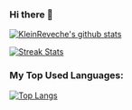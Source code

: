 ### Hi there 👋

[![KleinReveche's github stats](https://github-readme-stats-sage-six.vercel.app/api?username=KleinReveche&show_icons=true&title_color=2f80ed&icon_color=4c71f2&text_color=fff&bg_color=001&count_private=true&hide=prs,issues)](https://github-readme-stats-sage-six.vercel.app/api?username=KleinReveche&show_icons=true&title_color=2f80ed&icon_color=4c71f2&text_color=fff&bg_color=001&count_private=true&hide=prs,issues)

[![Streak Stats](https://github-readme-streak-stats.herokuapp.com/?user=KleinReveche&theme=dark&hide_border=false)](https://github-readme-streak-stats.herokuapp.com/?user=KleinReveche&theme=dark&hide_border=false)

### My Top Used Languages:

[![Top Langs](https://github-readme-stats-sage-six.vercel.app/api/top-langs/?username=KleinReveche&title_color=2f80ed&icon_color=4c71f2&text_color=fff&bg_color=001&exclude_repo=github-readme-stats&langs_count=20)](https://github-readme-stats-sage-six.vercel.app/api/top-langs/?username=KleinReveche&title_color=2f80ed&icon_color=4c71f2&text_color=fff&bg_color=001&exclude_repo=github-readme-stats&langs_count=20)

<!--
### This is what I've been currently working on at the moment:

[![ReadMe Card](https://github-readme-stats-sage-six.vercel.app/api/pin/?username=KleinReveche&repo=TestApps&show_owner=true&title_color=2f80ed&icon_color=4c71f2&text_color=fff&bg_color=001)](https://github.com/KleinReveche/TestApps)

[![ReadMe Card](https://github-readme-stats-sage-six.vercel.app/api/pin/?username=KleinReveche&repo=kleinreveche.com&show_owner=true&title_color=2f80ed&icon_color=4c71f2&text_color=fff&bg_color=001)](https://github.com/KleinReveche/kleinreveche.com)
-->


<!--
**KleinReveche/KleinReveche** is a ✨ _special_ ✨ repository because its `README.md` (this file) appears on your GitHub profile.

Here are some ideas to get you started:

- 🔭 I’m currently working on ...
- 🌱 I’m currently learning ...
- 👯 I’m looking to collaborate on ...
- 🤔 I’m looking for help with ...
- 💬 Ask me about ...
- 📫 How to reach me: ...
- 😄 Pronouns: ...
- ⚡ Fun fact: ...
-->
